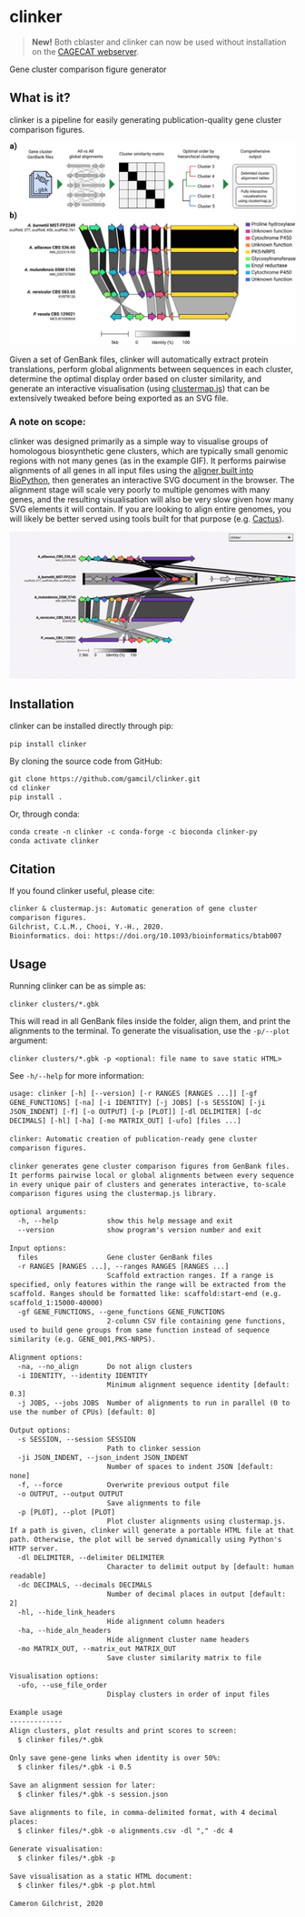 # clinker

>**New!**
Both cblaster and clinker can now be used without installation on the [CAGECAT webserver](http://cagecat.bioinformatics.nl/).

Gene cluster comparison figure generator

## What is it?
clinker is a pipeline for easily generating publication-quality gene cluster
comparison figures.

<img src="images/figure.png" alt="bua cluster and homologues" width=700>

Given a set of GenBank files, clinker will automatically extract protein translations,
perform global alignments between sequences in each cluster, determine the
optimal display order based on cluster similarity, and generate an interactive
visualisation (using [clustermap.js](https://github.com/gamcil/clustermap.js))
that can be extensively tweaked before being exported as an SVG file.

### A note on scope:
clinker was designed primarily as a simple way to visualise groups of homologous
biosynthetic gene clusters, which are typically small genomic regions with not many genes
(as in the example GIF). It performs pairwise alignments of all genes in all input files using
the [aligner built into BioPython](https://biopython.org/docs/1.76/api/Bio.Align.html#Bio.Align.PairwiseAligner),
then generates an interactive SVG document in the browser.
The alignment stage will scale very poorly to multiple genomes with many genes, and the resulting
visualisation will also be very slow given how many SVG elements it will contain.
If you are looking to align entire genomes, you will likely be better served using 
tools built for that purpose (e.g. [Cactus](https://github.com/ComparativeGenomicsToolkit/cactus)).

![clinker visualisation demo](images/demo.gif)

## Installation
clinker can be installed directly through pip:

`pip install clinker`

By cloning the source code from GitHub:

```
git clone https://github.com/gamcil/clinker.git
cd clinker
pip install .
```

Or, through conda:

```
conda create -n clinker -c conda-forge -c bioconda clinker-py
conda activate clinker
```

## Citation
If you found clinker useful, please cite:
```
clinker & clustermap.js: Automatic generation of gene cluster comparison figures.
Gilchrist, C.L.M., Chooi, Y.-H., 2020.
Bioinformatics. doi: https://doi.org/10.1093/bioinformatics/btab007
```

## Usage
Running clinker can be as simple as:

`clinker clusters/*.gbk`

This will read in all GenBank files inside the folder, align them, and print
the alignments to the terminal. To generate the visualisation, use the `-p/--plot`
argument: 

`clinker clusters/*.gbk -p <optional: file name to save static HTML>`

See `-h/--help` for more information:

```
usage: clinker [-h] [--version] [-r RANGES [RANGES ...]] [-gf GENE_FUNCTIONS] [-na] [-i IDENTITY] [-j JOBS] [-s SESSION] [-ji JSON_INDENT] [-f] [-o OUTPUT] [-p [PLOT]] [-dl DELIMITER] [-dc DECIMALS] [-hl] [-ha] [-mo MATRIX_OUT] [-ufo] [files ...]

clinker: Automatic creation of publication-ready gene cluster comparison figures.

clinker generates gene cluster comparison figures from GenBank files. It performs pairwise local or global alignments between every sequence in every unique pair of clusters and generates interactive, to-scale comparison figures using the clustermap.js library.

optional arguments:
  -h, --help            show this help message and exit
  --version             show program's version number and exit

Input options:
  files                 Gene cluster GenBank files
  -r RANGES [RANGES ...], --ranges RANGES [RANGES ...]
                        Scaffold extraction ranges. If a range is specified, only features within the range will be extracted from the scaffold. Ranges should be formatted like: scaffold:start-end (e.g. scaffold_1:15000-40000)
  -gf GENE_FUNCTIONS, --gene_functions GENE_FUNCTIONS
                        2-column CSV file containing gene functions, used to build gene groups from same function instead of sequence similarity (e.g. GENE_001,PKS-NRPS).

Alignment options:
  -na, --no_align       Do not align clusters
  -i IDENTITY, --identity IDENTITY
                        Minimum alignment sequence identity [default: 0.3]
  -j JOBS, --jobs JOBS  Number of alignments to run in parallel (0 to use the number of CPUs) [default: 0]

Output options:
  -s SESSION, --session SESSION
                        Path to clinker session
  -ji JSON_INDENT, --json_indent JSON_INDENT
                        Number of spaces to indent JSON [default: none]
  -f, --force           Overwrite previous output file
  -o OUTPUT, --output OUTPUT
                        Save alignments to file
  -p [PLOT], --plot [PLOT]
                        Plot cluster alignments using clustermap.js. If a path is given, clinker will generate a portable HTML file at that path. Otherwise, the plot will be served dynamically using Python's HTTP server.
  -dl DELIMITER, --delimiter DELIMITER
                        Character to delimit output by [default: human readable]
  -dc DECIMALS, --decimals DECIMALS
                        Number of decimal places in output [default: 2]
  -hl, --hide_link_headers
                        Hide alignment column headers
  -ha, --hide_aln_headers
                        Hide alignment cluster name headers
  -mo MATRIX_OUT, --matrix_out MATRIX_OUT
                        Save cluster similarity matrix to file

Visualisation options:
  -ufo, --use_file_order
                        Display clusters in order of input files

Example usage
-------------
Align clusters, plot results and print scores to screen:
  $ clinker files/*.gbk

Only save gene-gene links when identity is over 50%:
  $ clinker files/*.gbk -i 0.5

Save an alignment session for later:
  $ clinker files/*.gbk -s session.json

Save alignments to file, in comma-delimited format, with 4 decimal places:
  $ clinker files/*.gbk -o alignments.csv -dl "," -dc 4

Generate visualisation:
  $ clinker files/*.gbk -p

Save visualisation as a static HTML document:
  $ clinker files/*.gbk -p plot.html

Cameron Gilchrist, 2020
```
